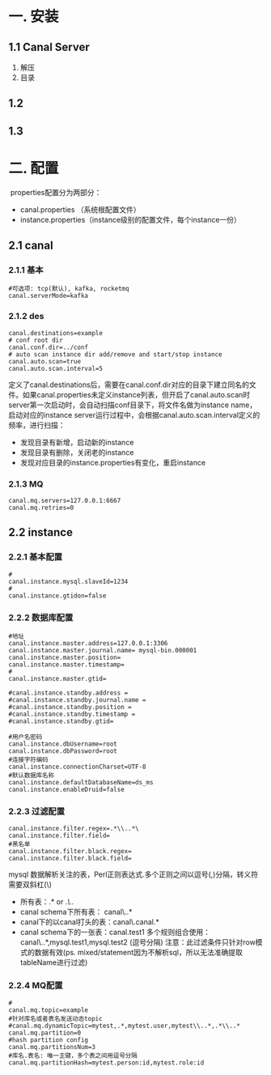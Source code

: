 # 一. 安装

## 1.1 Canal Server

1. 解压
2. 目录

## 1.2

## 1.3



# 二. 配置

​		properties配置分为两部分：

- canal.properties （系统根配置文件）
- instance.properties（instance级别的配置文件，每个instance一份）

## 2.1 canal

### 2.1.1 基本

```properties
#可选项: tcp(默认), kafka, rocketmq
canal.serverMode=kafka

```

### 2.1.2 des

```properties
canal.destinations=example
# conf root dir
canal.conf.dir=../conf
# auto scan instance dir add/remove and start/stop instance
canal.auto.scan=true
canal.auto.scan.interval=5
```

​		定义了canal.destinations后，需要在canal.conf.dir对应的目录下建立同名的文件。如果canal.properties未定义instance列表，但开启了canal.auto.scan时 server第一次启动时，会自动扫描conf目录下，将文件名做为instance name，启动对应的instance server运行过程中，会根据canal.auto.scan.interval定义的频率，进行扫描：

- 发现目录有新增，启动新的instance
- 发现目录有删除，关闭老的instance
- 发现对应目录的instance.properties有变化，重启instance



### 2.1.3 MQ

```properties
canal.mq.servers=127.0.0.1:6667
canal.mq.retries=0
```









## 2.2 instance

### 2.2.1 基本配置

```properties
#
canal.instance.mysql.slaveId=1234
#
canal.instance.gtidon=false
```



### 2.2.2 数据库配置

```properties
#地址
canal.instance.master.address=127.0.0.1:3306
canal.instance.master.journal.name= mysql-bin.000001
canal.instance.master.position= 
canal.instance.master.timestamp=
#
canal.instance.master.gtid=

#canal.instance.standby.address =
#canal.instance.standby.journal.name =
#canal.instance.standby.position =
#canal.instance.standby.timestamp =
#canal.instance.standby.gtid=

#用户名密码
canal.instance.dbUsername=root
canal.instance.dbPassword=root
#连接字符编码
canal.instance.connectionCharset=UTF-8
#默认数据库名称
canal.instance.defaultDatabaseName=ds_ms
canal.instance.enableDruid=false
```



### 2.2.3 过滤配置

```properties
canal.instance.filter.regex=.*\\..*\ 
canal.instance.filter.field=
#黑名单
canal.instance.filter.black.regex=
canal.instance.filter.black.field=
```

mysql 数据解析关注的表，Perl正则表达式.多个正则之间以逗号(,)分隔，转义符需要双斜杠(\\) 

-  所有表：.* or .*\\..*
-  canal schema下所有表： canal\\..*
-  canal下的以canal打头的表：canal\\.canal.*
- canal schema下的一张表：canal.test1
  多个规则组合使用：canal\\..*,mysql.test1,mysql.test2 (逗号分隔)
  注意：此过滤条件只针对row模式的数据有效(ps. mixed/statement因为不解析sql，所以无法准确提取tableName进行过滤)

### 2.2.4 MQ配置

```properties
#
canal.mq.topic=example
#针对库名或者表名发送动态topic
#canal.mq.dynamicTopic=mytest,.*,mytest.user,mytest\\..*,.*\\..*
canal.mq.partition=0
#hash partition config
canal.mq.partitionsNum=3
#库名.表名: 唯一主键，多个表之间用逗号分隔
canal.mq.partitionHash=mytest.person:id,mytest.role:id
```



